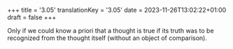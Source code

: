 +++
title = '3.05'
translationKey = '3.05'
date = 2023-11-26T13:02:22+01:00
draft = false
+++

Only if we could know a priori that a thought is true if its truth was to be recognized from the thought itself (without an object of comparison).
